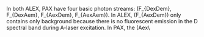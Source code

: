 In both ALEX, PAX have four basic photon streams: 
\(F_{DexDem}, F_{DexAem}, F_{AexDem}, F_{AexAem}\).
In ALEX, \(F_{AexDem}\) only contains only background 
because there is no fluorescent emission in the D
spectral band during A-laser excitation.
In PAX, the \(Aex\
